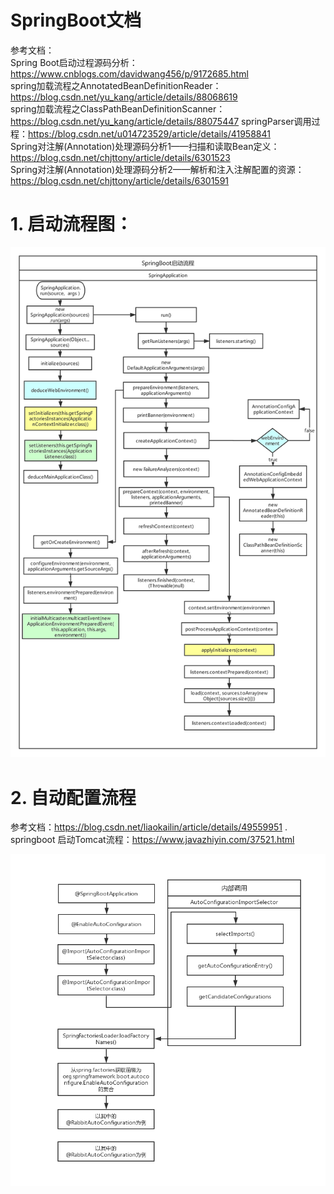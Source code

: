 # SpringBoot文档

参考文档：  
Spring Boot启动过程源码分析：https://www.cnblogs.com/davidwang456/p/9172685.html  
spring加载流程之AnnotatedBeanDefinitionReader：https://blog.csdn.net/yu_kang/article/details/88068619  
spring加载流程之ClassPathBeanDefinitionScanner：https://blog.csdn.net/yu_kang/article/details/88075447
springParser调用过程：https://blog.csdn.net/u014723529/article/details/41958841  
Spring对注解(Annotation)处理源码分析1——扫描和读取Bean定义：https://blog.csdn.net/chjttony/article/details/6301523  
Spring对注解(Annotation)处理源码分析2——解析和注入注解配置的资源：https://blog.csdn.net/chjttony/article/details/6301591

# 1. 启动流程图：  

![](./source/springBootrap.png)

# 2. 自动配置流程
参考文档：https://blog.csdn.net/liaokailin/article/details/49559951  .
springboot 启动Tomcat流程：https://www.javazhiyin.com/37521.html

![](./source/springBoot-autoConfig.jpg)
